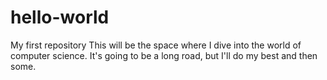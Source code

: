 # hello-world
My first repository
This will be the space where I dive into the world of computer science. It's going to be a long road, but I'll do my best and then some. 
